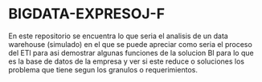 # BIGDATA-EXPRESOJ-F
En este repositorio se encuentra lo que seria el analisis de un data warehouse (simulado) en el que se puede apreciar como seria el proceso del ETl para asi demostrar algunas funciones de la solucion BI para lo que es la base de datos de la empresa y ver si este reduce o soluciones los problema que tiene segun los granulos o requerimientos.
